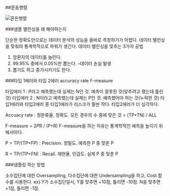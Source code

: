 ﻿##혼동행렬

![혼돈행렬](https://i.imgur.com/l9n9Xsd.png)

###샘플 밸런싱을 왜 해야하는지

단순한 정확도만으로는 데이터 분석의 성능을 올바로 측정하기가 어렵다. 데이터 밸런싱을 맞춰야 통계학적으로 파워가 생긴다.
데이터 밸린싱을 맞추는 3가지 공법
1. 암환자의 데이터를 늘린다.
2. 99.95% 중에서 0.05%만 뽑는다. –데이터 손실 발생
3. 뽑기도 하고 증가시키기도 한다.

###타입 1에러와 타입 2에러 accuracy rate F-measure

타입에러 1 : P라고 예측했는데 실제는 N인 것. 예측이 잘못된 것(맞추려고 했는데 틀린 것)
타입에러 2 : N이라고 예측했는데 실제는 P인 것. 예측했어야 하는 것(누락한 것) 
타입1에러와 타입2에러 중 타입1에러가 리스크가 훨씬 작다. 타입2에러가 더 심각하다.

Accuacy rate : 정분류율, 정확도. 모든 경우의 수 중에 맞은 것
= (TP+TN) / ALL

F-measure = 2*P*R / (P+R)
F-measure을 하는 이유는 통계학적인 예측을 높이기 위해서이다.

P = TP/(TP+FP) 
: Precision. 정밀도. 예측한 P 중 맞춘 P
  
R = TP/(TP+FN)
: Recall. 재현율, 민감도. 실제 P 중 맞춘 P 



###샘플링 하는 방법

소수집단에 대한 Oversampling, 다수집단에 대한 Undersampling을 하고, Cost 함수를 사용한다. ex) Y가 소수집단일시, Y를 맞추면 +10점, 틀리면 -10점. N을 맞추면 +1점, 틀리면 -1점.